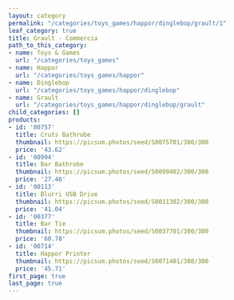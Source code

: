 ```yaml
---
layout: category
permalink: "/categories/toys_games/happor/dinglebop/grault/1"
leaf_category: true
title: Grault - Commercia
path_to_this_category:
- name: Toys & Games
  url: "/categories/toys_games"
- name: Happor
  url: "/categories/toys_games/happor"
- name: Dinglebop
  url: "/categories/toys_games/happor/dinglebop"
- name: Grault
  url: "/categories/toys_games/happor/dinglebop/grault"
child_categories: []
products:
- id: '00757'
  title: Cruts Bathrobe
  thumbnail: https://picsum.photos/seed/S0075701/300/300
  price: '43.62'
- id: '00994'
  title: Bar Bathrobe
  thumbnail: https://picsum.photos/seed/S0099402/300/300
  price: '27.46'
- id: '00113'
  title: Blurri USB Drive
  thumbnail: https://picsum.photos/seed/S0011302/300/300
  price: '41.04'
- id: '00377'
  title: Bar Tie
  thumbnail: https://picsum.photos/seed/S0037701/300/300
  price: '60.78'
- id: '00714'
  title: Happor Printer
  thumbnail: https://picsum.photos/seed/S0071401/300/300
  price: '45.71'
first_page: true
last_page: true
---
```

